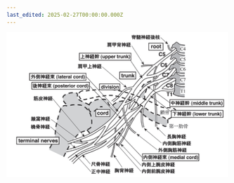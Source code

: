 ```yaml
---
last_edited: 2025-02-27T00:00:00.000Z
---
```




![image-20250224104236005](assets/image-20250224104236005.png)

